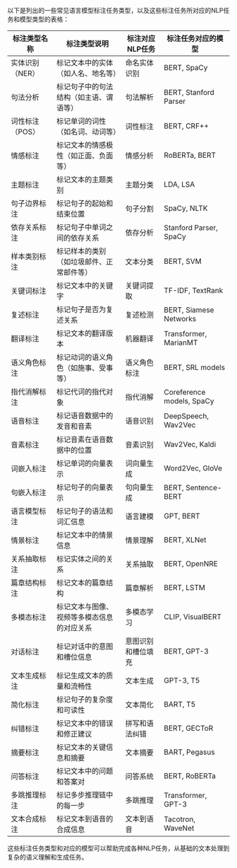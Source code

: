 以下是列出的一些常见语言模型标注任务类型，以及这些标注任务所对应的NLP任务和模型类型的表格：

| 标注类型名称           | 标注类型说明                               | 标注对应NLP任务                | 标注任务对应的模型                |
|----------------------|----------------------------------------|---------------------------|-----------------------------|
| 实体识别（NER）         | 标记文本中的实体（如人名、地名等）                | 命名实体识别                 | BERT, SpaCy                 |
| 句法分析               | 标记句子中的句法结构（如主语、谓语等）               | 句法解析                   | BERT, Stanford Parser      |
| 词性标注（POS）         | 标记单词的词性（如名词、动词等）                  | 词性标注                   | BERT, CRF++                |
| 情感标注               | 标记文本的情感极性（如正面、负面等）                | 情感分析                   | RoBERTa, BERT              |
| 主题标注               | 标记文本的主题类别                          | 主题分类                   | LDA, LSA                   |
| 句子边界标注            | 标记句子的起始和结束位置                       | 句子分割                   | SpaCy, NLTK                |
| 依存关系标注            | 标记句子中单词之间的依存关系                     | 依存分析                   | Stanford Parser, SpaCy     |
| 样本类别标注            | 标记样本的类别（如垃圾邮件、正常邮件等）              | 文本分类                   | BERT, SVM                  |
| 关键词标注             | 标记文本中的关键字                           | 关键词提取                  | TF-IDF, TextRank           |
| 复述标注               | 标记句子是否为复述关系                         | 复述检测                   | BERT, Siamese Networks     |
| 翻译标注               | 标记文本的翻译版本                           | 机器翻译                   | Transformer, MarianMT      |
| 语义角色标注            | 标记动词的语义角色（如施事、受事等）                 | 语义角色标注                | BERT, SRL models           |
| 指代消解标注            | 标记代词的指代对象                           | 指代消解                   | Coreference models, SpaCy  |
| 语音标注               | 标记语音数据中的发音和音素                       | 语音识别                   | DeepSpeech, Wav2Vec        |
| 音素标注               | 标记音素在语音数据中的位置                       | 音素识别                   | Wav2Vec, Kaldi             |
| 词嵌入标注             | 标记单词的向量表示                           | 词向量生成                  | Word2Vec, GloVe            |
| 句嵌入标注             | 标记句子的向量表示                           | 句向量生成                  | BERT, Sentence-BERT        |
| 语言模型标注            | 标记句子的语法和词汇信息                       | 语言建模                   | GPT, BERT                  |
| 情景标注               | 标记文本中的情景信息                          | 情景理解                   | BERT, XLNet                |
| 关系抽取标注            | 标记实体之间的关系                           | 关系抽取                   | BERT, OpenNRE              |
| 篇章结构标注            | 标记文本的篇章结构                           | 篇章解析                   | BERT, LSTM                 |
| 多模态标注             | 标记文本与图像、视频等多模态信息的对应关系            | 多模态学习                  | CLIP, VisualBERT           |
| 对话标注               | 标记对话中的意图和槽位信息                       | 意图识别和槽位填充             | BERT, GPT-3                |
| 文本生成标注            | 标记生成文本的质量和流畅性                       | 文本生成                   | GPT-3, T5                  |
| 简化标注               | 标记句子的复杂度和可读性                       | 文本简化                   | BART, T5                   |
| 纠错标注               | 标记文本中的错误和修正建议                       | 拼写和语法纠错                | BERT, GECToR               |
| 摘要标注               | 标记文本的关键信息和摘要                         | 文本摘要                   | BART, Pegasus              |
| 问答标注               | 标记文本中的问题和答案对                         | 问答系统                   | BERT, RoBERTa              |
| 多跳推理标注            | 标记多步推理链中的每一步                         | 多跳推理                   | Transformer, GPT-3         |
| 文本合成标注            | 标记文本到语音的合成信息                         | 文本到语音                  | Tacotron, WaveNet          |

这些标注任务类型和对应的模型可以帮助完成各种NLP任务，从基础的文本处理到复杂的语义理解和生成任务。